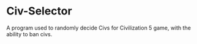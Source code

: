 # Civ-Selector
A program used to randomly decide Civs for Civilization 5 game, with the ability to ban civs.
